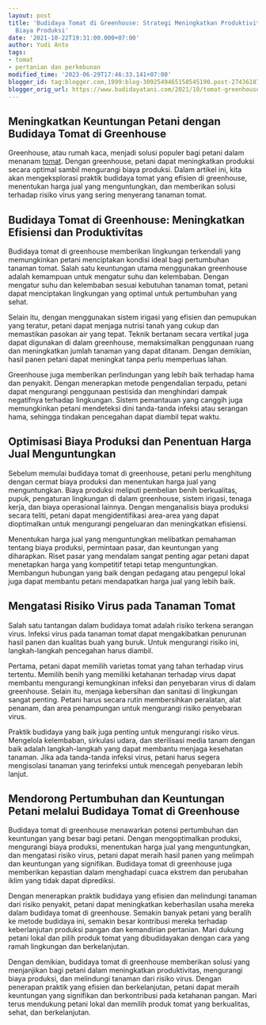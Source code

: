 ```yaml
---
layout: post
title: 'Budidaya Tomat di Greenhouse: Strategi Meningkatkan Produktivitas dan Mengurangi
  Biaya Produksi'
date: '2021-10-22T19:31:00.000+07:00'
author: Yudi Anto
tags:
- tomat
- pertanian dan perkebunan
modified_time: '2023-06-29T17:46:33.141+07:00'
blogger_id: tag:blogger.com,1999:blog-3092549465158545190.post-2743618775504145238
blogger_orig_url: https://www.budidayatani.com/2021/10/tomat-greenhouse-vs-non-greenhouse.html
---
```


<h2>Meningkatkan Keuntungan Petani dengan Budidaya Tomat di Greenhouse</h2><p>Greenhouse, atau rumah kaca, menjadi solusi populer bagi petani dalam menanam <a href="https://www.budidayatani.com/search/label/tomat">tomat</a>. Dengan greenhouse, petani dapat meningkatkan produksi secara optimal sambil mengurangi biaya produksi. Dalam artikel ini, kita akan mengeksplorasi praktik budidaya tomat yang efisien di greenhouse, menentukan harga jual yang menguntungkan, dan memberikan solusi terhadap risiko virus yang sering menyerang tanaman tomat.</p><h2>Budidaya Tomat di Greenhouse: Meningkatkan Efisiensi dan Produktivitas</h2><p>Budidaya tomat di greenhouse memberikan lingkungan terkendali yang memungkinkan petani menciptakan kondisi ideal bagi pertumbuhan tanaman tomat. Salah satu keuntungan utama menggunakan greenhouse adalah kemampuan untuk mengatur suhu dan kelembaban. Dengan mengatur suhu dan kelembaban sesuai kebutuhan tanaman tomat, petani dapat menciptakan lingkungan yang optimal untuk pertumbuhan yang sehat.</p><p>Selain itu, dengan menggunakan sistem irigasi yang efisien dan pemupukan yang teratur, petani dapat menjaga nutrisi tanah yang cukup dan memastikan pasokan air yang tepat. Teknik bertanam secara vertikal juga dapat digunakan di dalam greenhouse, memaksimalkan penggunaan ruang dan meningkatkan jumlah tanaman yang dapat ditanam. Dengan demikian, hasil panen petani dapat meningkat tanpa perlu memperluas lahan.</p><p>Greenhouse juga memberikan perlindungan yang lebih baik terhadap hama dan penyakit. Dengan menerapkan metode pengendalian terpadu, petani dapat mengurangi penggunaan pestisida dan menghindari dampak negatifnya terhadap lingkungan. Sistem pemantauan yang canggih juga memungkinkan petani mendeteksi dini tanda-tanda infeksi atau serangan hama, sehingga tindakan pencegahan dapat diambil tepat waktu.</p><h2>Optimisasi Biaya Produksi dan Penentuan Harga Jual Menguntungkan</h2><p>Sebelum memulai budidaya tomat di greenhouse, petani perlu menghitung dengan cermat biaya produksi dan menentukan harga jual yang menguntungkan. Biaya produksi meliputi pembelian benih berkualitas, pupuk, pengaturan lingkungan di dalam greenhouse, sistem irigasi, tenaga kerja, dan biaya operasional lainnya. Dengan menganalisis biaya produksi secara teliti, petani dapat mengidentifikasi area-area yang dapat dioptimalkan untuk mengurangi pengeluaran dan meningkatkan efisiensi.</p><p>Menentukan harga jual yang menguntungkan melibatkan pemahaman tentang biaya produksi, permintaan pasar, dan keuntungan yang diharapkan. Riset pasar yang mendalam sangat penting agar petani dapat menetapkan harga yang kompetitif tetapi tetap menguntungkan. Membangun hubungan yang baik dengan pedagang atau pengepul lokal juga dapat membantu petani mendapatkan harga jual yang lebih baik.</p><h2>Mengatasi Risiko Virus pada Tanaman Tomat</h2><p>Salah satu tantangan dalam budidaya tomat adalah risiko terkena serangan virus. Infeksi virus pada tanaman tomat dapat mengakibatkan penurunan hasil panen dan kualitas buah yang buruk. Untuk mengurangi risiko ini, langkah-langkah pencegahan harus diambil.</p><p>Pertama, petani dapat memilih varietas tomat yang tahan terhadap virus tertentu. Memilih benih yang memiliki ketahanan terhadap virus dapat membantu mengurangi kemungkinan infeksi dan penyebaran virus di dalam greenhouse. Selain itu, menjaga kebersihan dan sanitasi di lingkungan sangat penting. Petani harus secara rutin membersihkan peralatan, alat penanam, dan area penampungan untuk mengurangi risiko penyebaran virus.</p><p>Praktik budidaya yang baik juga penting untuk mengurangi risiko virus. Mengelola kelembaban, sirkulasi udara, dan sterilisasi media tanam dengan baik adalah langkah-langkah yang dapat membantu menjaga kesehatan tanaman. Jika ada tanda-tanda infeksi virus, petani harus segera mengisolasi tanaman yang terinfeksi untuk mencegah penyebaran lebih lanjut.</p><h2>Mendorong Pertumbuhan dan Keuntungan Petani melalui Budidaya Tomat di Greenhouse</h2><p>Budidaya tomat di greenhouse menawarkan potensi pertumbuhan dan keuntungan yang besar bagi petani. Dengan mengoptimalkan produksi, mengurangi biaya produksi, menentukan harga jual yang menguntungkan, dan mengatasi risiko virus, petani dapat meraih hasil panen yang melimpah dan keuntungan yang signifikan. Budidaya tomat di greenhouse juga memberikan kepastian dalam menghadapi cuaca ekstrem dan perubahan iklim yang tidak dapat diprediksi.</p><p>Dengan menerapkan praktik budidaya yang efisien dan melindungi tanaman dari risiko penyakit, petani dapat meningkatkan keberhasilan usaha mereka dalam budidaya tomat di greenhouse. Semakin banyak petani yang beralih ke metode budidaya ini, semakin besar kontribusi mereka terhadap keberlanjutan produksi pangan dan kemandirian pertanian. Mari dukung petani lokal dan pilih produk tomat yang dibudidayakan dengan cara yang ramah lingkungan dan berkelanjutan.</p><p>Dengan demikian, budidaya tomat di greenhouse memberikan solusi yang menjanjikan bagi petani dalam meningkatkan produktivitas, mengurangi biaya produksi, dan melindungi tanaman dari risiko virus. Dengan penerapan praktik yang efisien dan berkelanjutan, petani dapat meraih keuntungan yang signifikan dan berkontribusi pada ketahanan pangan. Mari terus mendukung petani lokal dan memilih produk tomat yang berkualitas, sehat, dan berkelanjutan.</p>